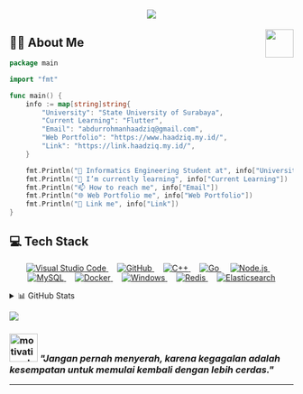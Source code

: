 <h1 align="center"><img src="https://readme-typing-svg.herokuapp.com/?font=Righteous&size=35&center=true&vCenter=true&width=500&height=70&duration=5000&lines=Hi+There!+👋;+I'm+Abdurrohman+Haadziq!;" /></h1>
<img align="right" src="https://user-images.githubusercontent.com/74038190/229223263-cf2e4b07-2615-4f87-9c38-e37600f8381a.gif" width="50">

## 👨‍💻 About Me
```go
package main

import "fmt"

func main() {
    info := map[string]string{
        "University": "State University of Surabaya",
        "Current Learning": "Flutter",
        "Email": "abdurrohmanhaadziq@gmail.com",
        "Web Portfolio": "https://www.haadziq.my.id/",
        "Link": "https://link.haadziq.my.id/",
    }

    fmt.Println("🏫 Informatics Engineering Student at", info["University"])
    fmt.Println("🌱 I’m currently learning", info["Current Learning"])
    fmt.Println("📫 How to reach me", info["Email"])
    fmt.Println("🌐 Web Portfolio me", info["Web Portfolio"])
    fmt.Println("🔗 Link me", info["Link"])
}
```

## 💻 Tech Stack

<p align="center">
  <a href="https://code.visualstudio.com/" target="_blank" rel="noopener noreferrer">
    <img src="https://skillicons.dev/icons?i=vscode" alt="Visual Studio Code" />
  </a>
  &nbsp; &nbsp;
  <a href="https://github.com/" target="_blank" rel="noopener noreferrer">
    <img src="https://skillicons.dev/icons?i=github" alt="GitHub" />
  </a>
  &nbsp; &nbsp;
  <a href="https://isocpp.org/" target="_blank" rel="noopener noreferrer">
    <img src="https://skillicons.dev/icons?i=cpp" alt="C++" />
  </a>
  &nbsp; &nbsp;
  <a href="https://golang.org/" target="_blank" rel="noopener noreferrer">
    <img src="https://skillicons.dev/icons?i=go" alt="Go" />
  </a>
  &nbsp; &nbsp;
  <a href="https://nodejs.org/" target="_blank" rel="noopener noreferrer">
    <img src="https://skillicons.dev/icons?i=nodejs" alt="Node.js" />
  </a>
  &nbsp; &nbsp;
  <a href="https://www.mysql.com/" target="_blank" rel="noopener noreferrer">
    <img src="https://skillicons.dev/icons?i=mysql" alt="MySQL" />
  </a>
  &nbsp; &nbsp;
  <a href="https://www.docker.com/" target="_blank" rel="noopener noreferrer">
    <img src="https://skillicons.dev/icons?i=docker" alt="Docker" />
  </a>
  &nbsp; &nbsp;
  <a href="https://www.microsoft.com/windows/" target="_blank" rel="noopener noreferrer">
    <img src="https://skillicons.dev/icons?i=windows" alt="Windows" />
  </a>
  &nbsp; &nbsp;
  <a href="https://redis.io/" target="_blank" rel="noopener noreferrer">
    <img src="https://skillicons.dev/icons?i=redis" alt="Redis" />
  </a>
  &nbsp; &nbsp;
  <a href="https://www.elastic.co/" target="_blank" rel="noopener noreferrer">
    <img src="https://skillicons.dev/icons?i=elasticsearch" alt="Elasticsearch" />
  </a>
</p>


<details>
  <summary>📊 GitHub Stats</summary>
  <div>
    <img src="https://github-readme-stats.vercel.app/api?username=Dziqha&theme=dark&hide_border=false&include_all_commits=false&count_private=false" style="height: 157px; max-width: 100%;" />
    <img src="https://github-readme-stats.vercel.app/api/top-langs/?username=Dziqha&theme=dark&hide_border=false&include_all_commits=false&count_private=false&layout=compact&langs_count=6" style="height: 157px; max-width: 100%;" />
  </div>
</details>

[![](https://visitcount.itsvg.in/api?id=Dziqha&icon=0&color=0)](https://visitcount.itsvg.in)
### <img src="https://cdn-icons-png.flaticon.com/512/2734/2734225.png" alt="motivational" width="50" height="50"/> *"Jangan pernah menyerah, karena kegagalan adalah kesempatan untuk memulai kembali dengan lebih cerdas."*



---

<!-- Proudly created with GPRM ( https://gprm.itsvg.in ) -->
